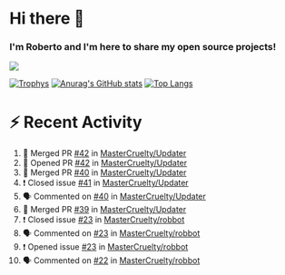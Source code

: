 # Hi there 👋
### I'm Roberto and I'm here to share my open source projects!

<img src="https://komarev.com/ghpvc/?username=mastercruelty&label=Profile views&color=0e75b6"><br>

[![Trophys](https://github-profile-trophy.vercel.app/?username=mastercruelty)](https://github.com/ryo-ma/github-profile-trophy)
[![Anurag's GitHub stats](https://github-readme-stats.vercel.app/api?username=mastercruelty&show_icons=true&theme=tokyonight)](https://github.com/anuraghazra/github-readme-stats)
[![Top Langs](https://github-readme-stats.vercel.app/api/top-langs/?username=mastercruelty&layout=compact)](https://github.com/anuraghazra/github-readme-stats)

# :zap: Recent Activity
<!--START_SECTION:activity-->
1. 🎉 Merged PR [#42](https://github.com/MasterCruelty/Updater/pull/42) in [MasterCruelty/Updater](https://github.com/MasterCruelty/Updater)
2. 💪 Opened PR [#42](https://github.com/MasterCruelty/Updater/pull/42) in [MasterCruelty/Updater](https://github.com/MasterCruelty/Updater)
3. 🎉 Merged PR [#40](https://github.com/MasterCruelty/Updater/pull/40) in [MasterCruelty/Updater](https://github.com/MasterCruelty/Updater)
4. ❗️ Closed issue [#41](https://github.com/MasterCruelty/Updater/issues/41) in [MasterCruelty/Updater](https://github.com/MasterCruelty/Updater)
5. 🗣 Commented on [#40](https://github.com/MasterCruelty/Updater/issues/40) in [MasterCruelty/Updater](https://github.com/MasterCruelty/Updater)
6. 🎉 Merged PR [#39](https://github.com/MasterCruelty/Updater/pull/39) in [MasterCruelty/Updater](https://github.com/MasterCruelty/Updater)
7. ❗️ Closed issue [#23](https://github.com/MasterCruelty/robbot/issues/23) in [MasterCruelty/robbot](https://github.com/MasterCruelty/robbot)
8. 🗣 Commented on [#23](https://github.com/MasterCruelty/robbot/issues/23) in [MasterCruelty/robbot](https://github.com/MasterCruelty/robbot)
9. ❗️ Opened issue [#23](https://github.com/MasterCruelty/robbot/issues/23) in [MasterCruelty/robbot](https://github.com/MasterCruelty/robbot)
10. 🗣 Commented on [#22](https://github.com/MasterCruelty/robbot/issues/22) in [MasterCruelty/robbot](https://github.com/MasterCruelty/robbot)
<!--END_SECTION:activity-->
